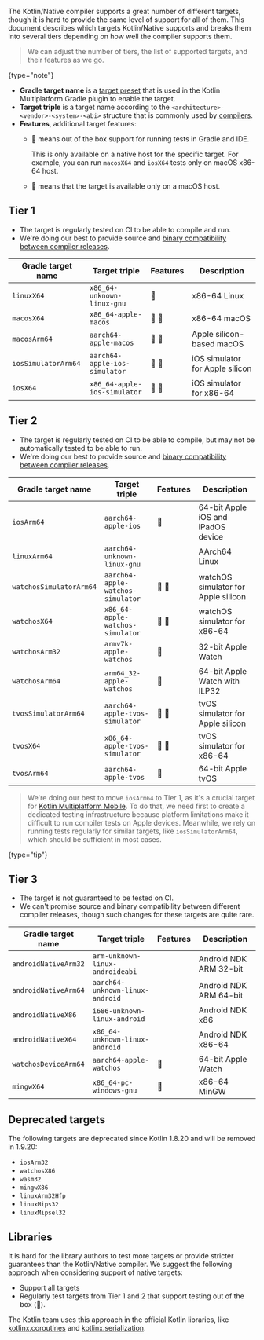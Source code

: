 [//]: # (title: Kotlin/Native target support)

The Kotlin/Native compiler supports a great number of different targets, though it is hard to provide the same level of
support for all of them. This document describes which targets Kotlin/Native supports and breaks them into several
tiers depending on how well the compiler supports them.

> We can adjust the number of tiers, the list of supported targets, and their features as we go.
> 
{type="note"}

* **Gradle target name** is a [target preset](multiplatform-set-up-targets.md) that is used in the
    Kotlin Multiplatform Gradle plugin to enable the target.
* **Target triple** is a target name according to the `<architecture>-<vendor>-<system>-<abi>` structure that is commonly
  used by [compilers](https://clang.llvm.org/docs/CrossCompilation.html#target-triple).
* **Features**, additional target features:
  * 🧪 means out of the box support for running tests in Gradle and IDE.
  
    This is only available on a native host for the specific target. For example, you can run `macosX64` and `iosX64` tests
    only on macOS x86-64 host.
  * 🍏 means that the target is available only on a macOS host.

## Tier 1

* The target is regularly tested on CI to be able to compile and run.
* We're doing our best to provide source and [binary compatibility between compiler releases](https://youtrack.jetbrains.com/issue/KT-42293).

| Gradle target name  | Target triple                 | Features | Description                     |
|---------------------|-------------------------------|-------|---------------------------------|
| `linuxX64`          | `x86_64-unknown-linux-gnu`    | 🧪    | x86-64 Linux                    |
| `macosX64`          | `x86_64-apple-macos`          | 🧪 🍏 | x86-64 macOS                    |
| `macosArm64`        | `aarch64-apple-macos`         | 🧪 🍏 | Apple silicon-based macOS       |
| `iosSimulatorArm64` | `aarch64-apple-ios-simulator` | 🧪 🍏 | iOS simulator for Apple silicon |
| `iosX64`            | `x86_64-apple-ios-simulator`  | 🧪 🍏 | iOS simulator for x86-64        |

## Tier 2

* The target is regularly tested on CI to be able to compile, but may not be automatically tested to be able to run.
* We're doing our best to provide source and [binary compatibility between compiler releases](https://youtrack.jetbrains.com/issue/KT-42293).

| Gradle target name      | Target triple                     | Features | Description                         |
|-------------------------|-----------------------------------|----------|-------------------------------------|
| `iosArm64`              | `aarch64-apple-ios`               | 🍏       | 64-bit Apple iOS and iPadOS device  |
| `linuxArm64`            | `aarch64-unknown-linux-gnu`       |          | AArch64 Linux                       |
| `watchosSimulatorArm64` | `aarch64-apple-watchos-simulator` | 🧪 🍏    | watchOS simulator for Apple silicon |
| `watchosX64`            | `x86_64-apple-watchos-simulator`  | 🧪 🍏    | watchOS simulator for x86-64        |
| `watchosArm32`          | `armv7k-apple-watchos`            | 🍏       | 32-bit Apple Watch                  |
| `watchosArm64`          | `arm64_32-apple-watchos`          | 🍏       | 64-bit Apple Watch with ILP32       |
| `tvosSimulatorArm64`    | `aarch64-apple-tvos-simulator`    | 🧪 🍏    | tvOS simulator for Apple silicon    |
| `tvosX64`               | `x86_64-apple-tvos-simulator`     | 🧪 🍏    | tvOS simulator for x86-64           |
| `tvosArm64`             | `aarch64-apple-tvos`              | 🍏       | 64-bit Apple tvOS                   |

> We're doing our best to move `iosArm64` to Tier 1, as it's a crucial target for [Kotlin Multiplatform Mobile](multiplatform-mobile-getting-started.md).
> To do that, we need first to create a dedicated testing infrastructure because platform limitations make it difficult
> to run compiler tests on Apple devices. Meanwhile, we rely on running tests regularly for similar targets, like
> `iosSimulatorArm64`, which should be sufficient in most cases.
> 
{type="tip"}

## Tier 3

* The target is not guaranteed to be tested on CI.
* We can't promise source and binary compatibility between different compiler releases, though such changes for these
  targets are quite rare.

| Gradle target name   | Target triple                   | Features | Description            |
|----------------------|---------------------------------|----------|------------------------|
| `androidNativeArm32` | `arm-unknown-linux-androideabi` |          | Android NDK ARM 32-bit |
| `androidNativeArm64` | `aarch64-unknown-linux-android` |          | Android NDK ARM 64-bit |
| `androidNativeX86`   | `i686-unknown-linux-android`    |          | Android NDK x86        |
| `androidNativeX64`   | `x86_64-unknown-linux-android`  |          | Android NDK x86-64     |
| `watchosDeviceArm64` | `aarch64-apple-watchos`         | 🍏       | 64-bit Apple Watch     |
| `mingwX64`           | `x86_64-pc-windows-gnu`         | 🧪       | x86-64 MinGW           |

## Deprecated targets

The following targets are deprecated since Kotlin 1.8.20 and will be removed in 1.9.20:

* `iosArm32`
* `watchosX86`
* `wasm32`
* `mingwX86`
* `linuxArm32Hfp`
* `linuxMips32`
* `linuxMipsel32`

## Libraries

It is hard for the library authors to test more targets or provide stricter guarantees than the Kotlin/Native compiler.
We suggest the following approach when considering support of native targets:

* Support all targets
* Regularly test targets from Tier 1 and 2 that support testing out of the box (🧪).

The Kotlin team uses this approach in the official Kotlin libraries, like [kotlinx.coroutines](coroutines-guide.md) and [kotlinx.serialization](serialization.md).